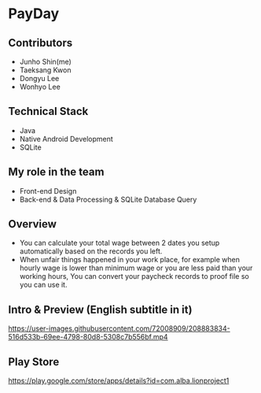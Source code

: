 # PayDay

## Contributors
- Junho Shin(me)
- Taeksang Kwon
- Dongyu Lee
- Wonhyo Lee

## Technical Stack
- Java
- Native Android Development
- SQLite

## My role in the team
- Front-end Design
- Back-end & Data Processing & SQLite Database Query

## Overview
- You can calculate your total wage between 2 dates you setup automatically based on the records you left.
- When unfair things happened in your work place, for example when hourly wage is lower than minimum wage or you are less paid than your working hours, You can convert your paycheck records to proof file so you can use it.


## Intro & Preview (English subtitle in it)
https://user-images.githubusercontent.com/72008909/208883834-516d533b-69ee-4798-80d8-5308c7b556bf.mp4

## Play Store
https://play.google.com/store/apps/details?id=com.alba.lionproject1


